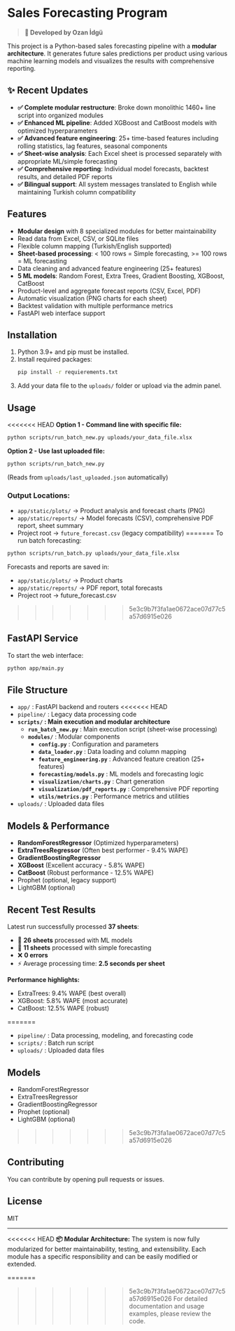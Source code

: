 
# Sales Forecasting Program 

> **🚀 Developed by Ozan İdgü**

This project is a Python-based sales forecasting pipeline with a **modular architecture**. It generates future sales predictions per product using various machine learning models and visualizes the results with comprehensive reporting.

## ✨ Recent Updates
- **✅ Complete modular restructure**: Broke down monolithic 1460+ line script into organized modules
- **✅ Enhanced ML pipeline**: Added XGBoost and CatBoost models with optimized hyperparameters  
- **✅ Advanced feature engineering**: 25+ time-based features including rolling statistics, lag features, seasonal components
- **✅ Sheet-wise analysis**: Each Excel sheet is processed separately with appropriate ML/simple forecasting
- **✅ Comprehensive reporting**: Individual model forecasts, backtest results, and detailed PDF reports
- **✅ Bilingual support**: All system messages translated to English while maintaining Turkish column compatibility

## Features
- **Modular design** with 8 specialized modules for better maintainability
- Read data from Excel, CSV, or SQLite files  
- Flexible column mapping (Turkish/English supported)
- **Sheet-based processing**: < 100 rows = Simple forecasting, >= 100 rows = ML forecasting
- Data cleaning and advanced feature engineering (25+ features)
- **5 ML models**: Random Forest, Extra Trees, Gradient Boosting, XGBoost, CatBoost
- Product-level and aggregate forecast reports (CSV, Excel, PDF)
- Automatic visualization (PNG charts for each sheet)
- Backtest validation with multiple performance metrics
- FastAPI web interface support

## Installation
1. Python 3.9+ and pip must be installed.
2. Install required packages:
   ```sh
   pip install -r requierements.txt
   ```
3. Add your data file to the `uploads/` folder or upload via the admin panel.

## Usage
<<<<<<< HEAD
**Option 1 - Command line with specific file:**
```sh
python scripts/run_batch_new.py uploads/your_data_file.xlsx
```

**Option 2 - Use last uploaded file:**
```sh
python scripts/run_batch_new.py
```
(Reads from `uploads/last_uploaded.json` automatically)

### Output Locations:
- `app/static/plots/` → Product analysis and forecast charts (PNG)
- `app/static/reports/` → Model forecasts (CSV), comprehensive PDF report, sheet summary
- Project root → `future_forecast.csv` (legacy compatibility)
=======
To run batch forecasting:
```sh
python scripts/run_batch.py uploads/your_data_file.xlsx
```

Forecasts and reports are saved in:
- `app/static/plots/` → Product charts
- `app/static/reports/` → PDF report, total forecasts
- Project root → future_forecast.csv
>>>>>>> 5e3c9b7f3fa1ae0672ace07d77c5a57d6915e026

## FastAPI Service
To start the web interface:
```sh
python app/main.py
```

## File Structure
- `app/` : FastAPI backend and routers
<<<<<<< HEAD
- `pipeline/` : Legacy data processing code
- **`scripts/` : Main execution and modular architecture**
  - **`run_batch_new.py`** : Main execution script (sheet-wise processing)
  - **`modules/`** : Modular components
    - **`config.py`** : Configuration and parameters
    - **`data_loader.py`** : Data loading and column mapping
    - **`feature_engineering.py`** : Advanced feature creation (25+ features)
    - **`forecasting/models.py`** : ML models and forecasting logic
    - **`visualization/charts.py`** : Chart generation
    - **`visualization/pdf_reports.py`** : Comprehensive PDF reporting
    - **`utils/metrics.py`** : Performance metrics and utilities
- `uploads/` : Uploaded data files

## Models & Performance
- **RandomForestRegressor** (Optimized hyperparameters)
- **ExtraTreesRegressor** (Often best performer - 9.4% WAPE)
- **GradientBoostingRegressor** 
- **XGBoost** (Excellent accuracy - 5.8% WAPE)
- **CatBoost** (Robust performance - 12.5% WAPE)
- Prophet (optional, legacy support)
- LightGBM (optional)

## Recent Test Results
Latest run successfully processed **37 sheets**:
- 🤖 **26 sheets** processed with ML models
- 🔮 **11 sheets** processed with simple forecasting  
- ❌ **0 errors**
- ⚡ Average processing time: **2.5 seconds per sheet**

**Performance highlights:**
- ExtraTrees: 9.4% WAPE (best overall)
- XGBoost: 5.8% WAPE (most accurate)
- CatBoost: 12.5% WAPE (robust)

=======
- `pipeline/` : Data processing, modeling, and forecasting code
- `scripts/` : Batch run script
- `uploads/` : Uploaded data files

## Models
- RandomForestRegressor
- ExtraTreesRegressor
- GradientBoostingRegressor
- Prophet (optional)
- LightGBM (optional)

>>>>>>> 5e3c9b7f3fa1ae0672ace07d77c5a57d6915e026
## Contributing
You can contribute by opening pull requests or issues.

## License
MIT

---
<<<<<<< HEAD
**📦 Modular Architecture:** The system is now fully modularized for better maintainability, testing, and extensibility. Each module has a specific responsibility and can be easily modified or extended.

=======
>>>>>>> 5e3c9b7f3fa1ae0672ace07d77c5a57d6915e026
For detailed documentation and usage examples, please review the code.
